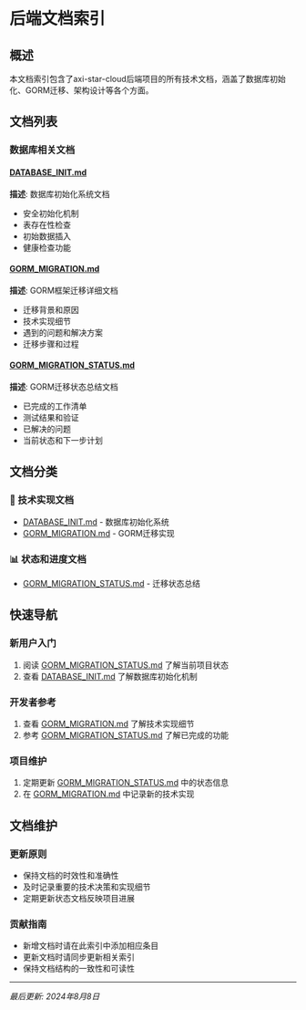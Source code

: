 # 后端文档索引

## 概述
本文档索引包含了axi-star-cloud后端项目的所有技术文档，涵盖了数据库初始化、GORM迁移、架构设计等各个方面。

## 文档列表

### 数据库相关文档

#### [DATABASE_INIT.md](./DATABASE_INIT.md)
**描述**: 数据库初始化系统文档
- 安全初始化机制
- 表存在性检查
- 初始数据插入
- 健康检查功能

#### [GORM_MIGRATION.md](./GORM_MIGRATION.md)
**描述**: GORM框架迁移详细文档
- 迁移背景和原因
- 技术实现细节
- 遇到的问题和解决方案
- 迁移步骤和过程

#### [GORM_MIGRATION_STATUS.md](./GORM_MIGRATION_STATUS.md)
**描述**: GORM迁移状态总结文档
- 已完成的工作清单
- 测试结果和验证
- 已解决的问题
- 当前状态和下一步计划

## 文档分类

### 🔧 技术实现文档
- [DATABASE_INIT.md](./DATABASE_INIT.md) - 数据库初始化系统
- [GORM_MIGRATION.md](./GORM_MIGRATION.md) - GORM迁移实现

### 📊 状态和进度文档
- [GORM_MIGRATION_STATUS.md](./GORM_MIGRATION_STATUS.md) - 迁移状态总结

## 快速导航

### 新用户入门
1. 阅读 [GORM_MIGRATION_STATUS.md](./GORM_MIGRATION_STATUS.md) 了解当前项目状态
2. 查看 [DATABASE_INIT.md](./DATABASE_INIT.md) 了解数据库初始化机制

### 开发者参考
1. 查看 [GORM_MIGRATION.md](./GORM_MIGRATION.md) 了解技术实现细节
2. 参考 [GORM_MIGRATION_STATUS.md](./GORM_MIGRATION_STATUS.md) 了解已完成的功能

### 项目维护
1. 定期更新 [GORM_MIGRATION_STATUS.md](./GORM_MIGRATION_STATUS.md) 中的状态信息
2. 在 [GORM_MIGRATION.md](./GORM_MIGRATION.md) 中记录新的技术实现

## 文档维护

### 更新原则
- 保持文档的时效性和准确性
- 及时记录重要的技术决策和实现细节
- 定期更新状态文档反映项目进展

### 贡献指南
- 新增文档时请在此索引中添加相应条目
- 更新文档时请同步更新相关索引
- 保持文档结构的一致性和可读性

---

*最后更新: 2024年8月8日*
